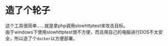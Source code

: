 # 造了个轮子

这个工具很简单……就是拿php调用slowhttptest来攻击目标。  
由于windows下使用slowhttptest很不方便，而且用自己的电脑进行DOS不太安全，所以造了个`docker`以方便部署。


